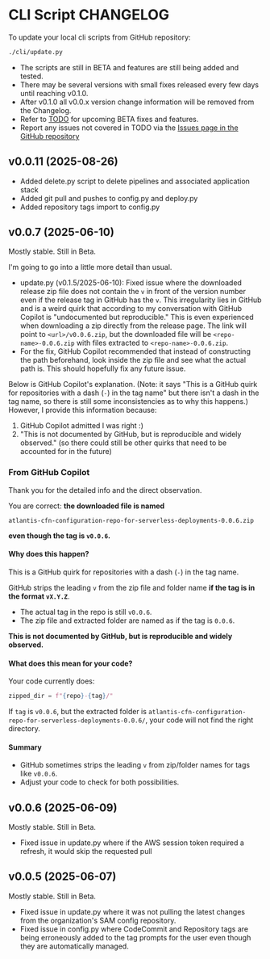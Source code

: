 # CLI Script CHANGELOG

To update your local cli scripts from GitHub repository:

```bash
./cli/update.py
```

- The scripts are still in BETA and features are still being added and tested.
- There may be several versions with small fixes released every few days until reaching v0.1.0.
- After v0.1.0 all v0.0.x version change information will be removed from the Changelog.
- Refer to [TODO](../TODO.md) for upcoming BETA fixes and features.
- Report any issues not covered in TODO via the [Issues page in the GitHub repository](https://github.com/63Klabs/atlantis-cfn-configuration-repo-for-serverless-deployments/issues)

## v0.0.11 (2025-08-26)

- Added delete.py script to delete pipelines and associated application stack
- Added git pull and pushes to config.py and deploy.py
- Added repository tags import to config.py

## v0.0.7 (2025-06-10)

Mostly stable. Still in Beta.

I'm going to go into a little more detail than usual.

- update.py (v0.1.5/2025-06-10): Fixed issue where the downloaded release zip file does not contain the `v` in front of the version number even if the release tag in GitHub has the `v`. This irregularity lies in GitHub and is a weird quirk that according to my conversation with GitHub Copilot is "undocumented but reproducible." This is even experienced when downloading a zip directly from the release page. The link will point to `<url>/v0.0.6.zip`, but the downloaded file will be `<repo-name>-0.0.6.zip` with files extracted to `<repo-name>-0.0.6.zip`.
- For the fix, GitHub Copilot recommended that instead of constructing the path beforehand, look inside the zip file and see what the actual path is. This should hopefully fix any future issue.

Below is GitHub Copilot's explanation. (Note: it says "This is a GitHub quirk for repositories with a dash (`-`) in the tag name" but there isn't a dash in the tag name, so there is still some inconsistencies as to why this happens.) However, I provide this information because:

1. GitHub Copilot admitted I was right :)
2. "This is not documented by GitHub, but is reproducible and widely observed." (so there could still be other quirks that need to be accounted for in the future)

### From GitHub Copilot

Thank you for the detailed info and the direct observation.

You are correct: **the downloaded file is named**  

```
atlantis-cfn-configuration-repo-for-serverless-deployments-0.0.6.zip
```
**even though the tag is `v0.0.6`.**

#### Why does this happen?

This is a GitHub quirk for repositories with a dash (`-`) in the tag name.

GitHub strips the leading `v` from the zip file and folder name **if the tag is in the format `vX.Y.Z`**.

- The actual tag in the repo is still `v0.0.6`.
- The zip file and extracted folder are named as if the tag is `0.0.6`.

**This is not documented by GitHub, but is reproducible and widely observed.**

#### What does this mean for your code?

Your code currently does:

```python
zipped_dir = f"{repo}-{tag}/"
```

If `tag` is `v0.0.6`, but the extracted folder is `atlantis-cfn-configuration-repo-for-serverless-deployments-0.0.6/`, your code will not find the right directory.

#### Summary

- GitHub sometimes strips the leading `v` from zip/folder names for tags like `v0.0.6`.
- Adjust your code to check for both possibilities.

## v0.0.6 (2025-06-09)

Mostly stable. Still in Beta.

- Fixed issue in update.py where if the AWS session token required a refresh, it would skip the requested pull

## v0.0.5 (2025-06-07)

Mostly stable. Still in Beta.

- Fixed issue in update.py where it was not pulling the latest changes from the organization's SAM config repository.
- Fixed issue in config.py where CodeCommit and Repository tags are being erroneously added to the tag prompts for the user even though they are automatically managed.

